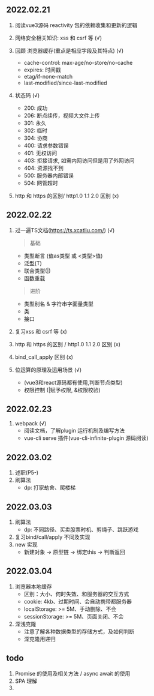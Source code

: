 ## 2022.02.21
1. 阅读vue3源码 reactivity 包的依赖收集和更新的逻辑

2. 网络安全相关知识: xss 和 csrf 等 (√) 

3. 回顾 浏览器缓存(重点是相应字段及其特点) (√)  
    - cache-control: max-age/no-store/no-cache
    - expires: 时间戳
    - etag/if-none-match
    - last-modified/since-last-modified

4. 状态码 (√)
    - 200: 成功
    - 206: 断点续传，视频大文件上传
    - 301: 永久
    - 302: 临时
    - 304: 协商
    - 400: 请求参数错误
    - 401: 无权访问
    - 403: 拒接请求, 如需内网访问但是用了外网访问
    - 404: 资源找不到
    - 500: 服务器内部错误
    - 504: 网管超时

5. http 和 https 的区别/ http1.0 1.1 2.0 区别 (x)

## 2022.02.22
1. 过一遍TS文档(https://ts.xcatliu.com/) (√)
    > 基础
    - 类型断言 (值as类型 或 <类型>值)
    - 泛型(T)
    - 联合类型(|)
    - 函数重载
    
    > 进阶
    - 类型别名 & 字符串字面量类型
    - 类
    - 接口

2. 复习xss 和 csrf 等 (x)

3. http 和 https 的区别 / http1.0 1.1 2.0 区别 (x)

4. bind_call_apply 区别 (x)

5. 位运算的原理及运用场景 (√)
    - (vue3和react源码都有使用,判断节点类型)
    - 权限控制 (|赋予权限, &权限校验)

## 2022.02.23
1. webpack (√)
    - 阅读文档，了解plugin 运行机制及编写方法
    - vue-cli serve 插件(vue-cli-infinite-plugin 源码阅读)

## 2022.03.02
1. 述职(P5-)
2. 刷算法
    - dp: 打家劫舍、爬楼梯

## 2022.03.03
1. 刷算法
    - dp: 不同路径、买卖股票时机、剪绳子、跳跃游戏
2. 复习bind/call/apply 不同及实现
3. new 实现
    - 新建对象 -> 原型链 -> 绑定this -> 判断返回

## 2022.03.04
1. 浏览器本地缓存
    - 区别：大小、何时失效、和服务器的交互方式
    - cookie: 4kb、过期时间、会自动携带都服务器
    - localStorage: >= 5M、手动删除、不会
    - sessionStorage: >= 5M、页面关闭、不会
2. 深浅克隆
    - 注意了解各种数据类型的存储方式，及如何判断
    - 深克隆用递归

## todo
1. Promise 的使用及相关方法 / async await 的使用
2. SPA 理解
3.  